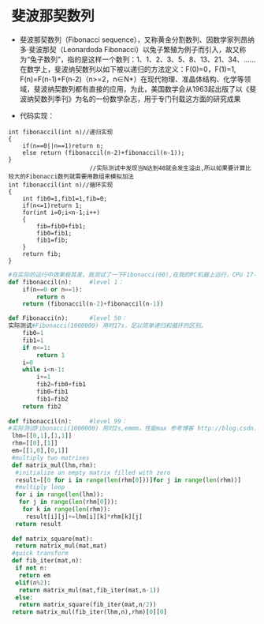 #  斐波那契数列
- 斐波那契数列（Fibonacci sequence），又称黄金分割数列、因数学家列昂纳多·斐波那契（Leonardoda Fibonacci）以兔子繁殖为例子而引入，故又称为“兔子数列”，指的是这样一个数列：1、1、2、3、5、8、13、21、34、……在数学上，斐波纳契数列以如下被以递归的方法定义：F(0)=0，F(1)=1, F(n)=F(n-1)+F(n-2)（n>=2，n∈N*）在现代物理、准晶体结构、化学等领域，斐波纳契数列都有直接的应用，为此，美国数学会从1963起出版了以《斐波纳契数列季刊》为名的一份数学杂志，用于专门刊载这方面的研究成果

- 代码实现：
```C,C++
int fibonaccil(int n)//递归实现
{
    if(n==0||n==1)return n;
    else return (fibonaccil(n-2)+fibonaccil(n-1));
}
                       //实际测试中发现当N达到48就会发生溢出,所以如果要计算比较大的Fibonacci数列就需要用数组来模拟加法
int fibonaccil(int n)//循环实现
{
    int fib0=1,fib1=1,fib=0;
    if(n<=1)return 1;
    for(int i=0;i<n-1;i++)
    {
        fib=fib0+fib1;
        fib0=fib1;
        fib1=fib;
    }
    return fib;
}
```

```python
#在实际的运行中效果极其差，我测试了一下Fibonacci(60),在我的PC机器上运行，CPU I7-6700HQ,运行超过12分钟也没有计算出结果
def fibonaccil(n):     #level 1：
    if(n==0 or n==1):
        return n
    return (fibonaccil(n-2)+fibonaccil(n-1))

def Fibonacci(n):      #level 50：
实际测试#Fibonacci(1000000) 用时17s，足以简单递归和循环的区别。
    fib0=1
    fib1=1
    if n<=1:
        return 1
    i=0
    while i<n-1:
        i+=1
        fib2=fib0+fib1
        fib0=fib1
        fib1=fib2
    return fib2
    
def fibonaccil(n):     #level 99：
#实际测试Fibonacci(1000000) 用时2s,emmm，性能max 参考博客 http://blog.csdn.net/ncafei/article/details/54176276
 lhm=[[0,1],[1,1]]
 rhm=[[0],[1]]
 em=[[1,0],[0,1]]
 #multiply two matrixes
 def matrix_mul(lhm,rhm):
  #initialize an empty matrix filled with zero
  result=[[0 for i in range(len(rhm[0]))]for j in range(len(rhm))]
  #multiply loop
  for i in range(len(lhm)):
   for j in range(len(rhm[0])):
    for k in range(len(rhm)):
     result[i][j]+=lhm[i][k]*rhm[k][j]
  return result
  
 def matrix_square(mat):
  return matrix_mul(mat,mat)
 #quick transform
 def fib_iter(mat,n):
  if not n:
   return em
  elif(n%2):
   return matrix_mul(mat,fib_iter(mat,n-1))
  else:
   return matrix_square(fib_iter(mat,n/2))
 return matrix_mul(fib_iter(lhm,n),rhm)[0][0]
 ```
 
